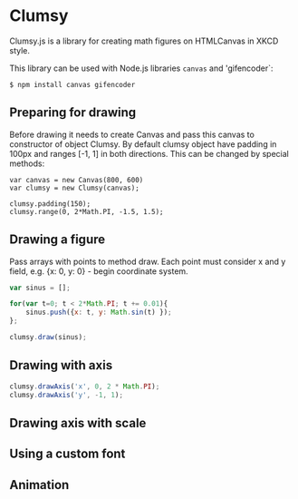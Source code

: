 
# Clumsy

Clumsy.js is a library for creating math figures on HTMLCanvas in XKCD style.

This library can be used with Node.js libraries `canvas` and 'gifencoder`:

```shell
$ npm install canvas gifencoder
```

## Preparing for drawing

Before drawing it needs to create Canvas and pass this canvas to constructor of object Clumsy. By default clumsy object have padding in 100px and ranges [-1, 1] in both directions. This can be changed by special methods:

```
var canvas = new Canvas(800, 600)
var clumsy = new Clumsy(canvas);

clumsy.padding(150);
clumsy.range(0, 2*Math.PI, -1.5, 1.5);
```

## Drawing a figure

Pass arrays with points to method draw. Each point must consider x and y field, e.g. {x: 0, y: 0} - begin coordinate system.

```javascript
var sinus = [];

for(var t=0; t < 2*Math.PI; t += 0.01){
    sinus.push({x: t, y: Math.sin(t) });
};

clumsy.draw(sinus);
```

## Drawing with axis

```javascript
clumsy.drawAxis('x', 0, 2 * Math.PI);
clumsy.drawAxis('y', -1, 1);
```

## Drawing axis with scale

## Using a custom font

## Animation
